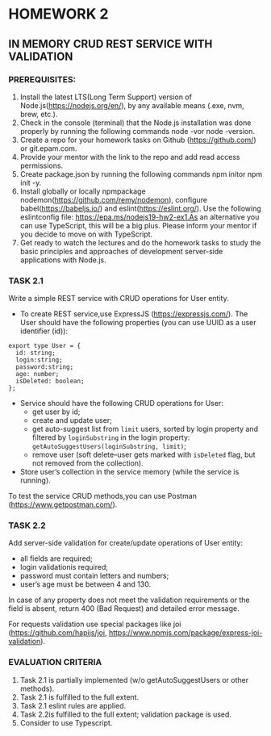 # HOMEWORK 2

## IN MEMORY CRUD REST SERVICE WITH VALIDATION

### PREREQUISITES:

1. Install the latest LTS(Long Term Support) version of
   Node.js(https://nodejs.org/en/), by any available means (.exe, nvm, brew, etc.).
1. Check in the console (terminal) that the Node.js installation was done properly
   by running the following commands node -vor node -version.
1. Create a repo for your homework tasks on Github (https://github.com/) or git.epam.com.
1. Provide your mentor with the link to the repo and add read access permissions.
1. Create package.json by running the following commands npm initor npm init -y.
1. Install globally or locally npmpackage nodemon(https://github.com/remy/nodemon),
   configure babel(https://babeljs.io/) and eslint(https://eslint.org/).
   Use the following eslintconfig file: https://epa.ms/nodejs19-hw2-ex1.As an
   alternative you can use TypeScript, this will be a big plus.
   Please inform your mentor if you decide to move on with TypeScript.
1. Get ready to watch the lectures and do the homework tasks to study the basic
   principles and approaches of development server-side applications with Node.js.

### TASK 2.1

Write a simple REST service with CRUD operations for User entity.

- To create REST service,use ExpressJS (https://expressjs.com/).
  The User should have the following properties (you can use UUID as a user identifier (id)):

```
export type User = {
  id: string;
  login:string;
  password:string;
  age: number;
  isDeleted: boolean;
};
```

- Service should have the following CRUD operations for User:
  - get user by id;
  - create and update user;
  - get auto-suggest list from `limit` users, sorted by login property and filtered by
    `loginSubstring` in the login property: `getAutoSuggestUsers(loginSubstring, limit)`;
  - remove user (soft delete–user gets marked with
    `isDeleted` flag, but not removed from the collection).
- Store user’s collection in the service memory (while the service is running).

To test the service CRUD methods,you can use Postman (https://www.getpostman.com/).

### TASK 2.2

Add server-side validation for create/update operations of User entity:

- all fields are required;
- login validationis required;
- password must contain letters and numbers;
- user’s age must be between 4 and 130.

In case of any property does not meet the validation requirements or the field
is absent, return 400 (Bad Request) and detailed error message.

For requests validation use special packages like joi
(https://github.com/hapijs/joi,
https://www.npmjs.com/package/express-joi-validation).

### EVALUATION CRITERIA

1. Task 2.1 is partially implemented (w/o getAutoSuggestUsers or other methods).
1. Task 2.1 is fulfilled to the full extent.
1. Task 2.1 eslint rules are applied.
1. Task 2.2is fulfilled to the full extent; validation package is used.
1. Consider to use Typescript.
